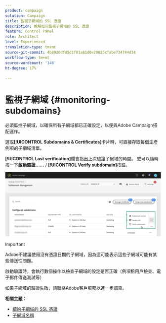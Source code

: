 ```yaml
---
product: campaign
solution: Campaign
title: 監視子網域的 SSL 憑證
description: 瞭解如何監視子網域的 SSL 憑證
feature: Control Panel
role: Architect
level: Experienced
translation-type: tm+mt
source-git-commit: 4b8020dfd5d1f81a81d0e20025cfabe734744d34
workflow-type: tm+mt
source-wordcount: '146'
ht-degree: 17%

---
```



# 監視子網域 {#monitoring-subdomains}

必須監控子網域，以確保所有子網域都已正確設定，以便與Adobe Campaign搭配運作。

選取&#x200B;**[!UICONTROL Subdomains & Certificates]**&#x200B;卡片時，可直接存取每個生產例項的子網域清單。

**[!UICONTROL Last verification]**&#x200B;欄會指出上次驗證子網域的時間。 您可以隨時按一下&#x200B;**啟動驗證……** / **[!UICONTROL Verify subdomain]**&#x200B;按鈕。

![](assets/subdomain_verification.png)

>[!IMPORTANT]
>
>Adobe不建議使用沒有憑證日期的子網域，因為這可能表示這些子網域可能有某些傳送性問題。

啟動驗證時，會執行數個操作以檢查子網域的設定是否正確（例項租用戶檢查、電子郵件傳送測試等）

如果子網域的驗證失敗，請聯絡Adobe客戶服務以進一步調查。

**相關主題：**

* [續約子網域的 SSL 憑證](../../subdomains-certificates/using/renewing-subdomain-certificate.md)
* [子網域名稱](../../subdomains-certificates/using/subdomains-branding.md)
